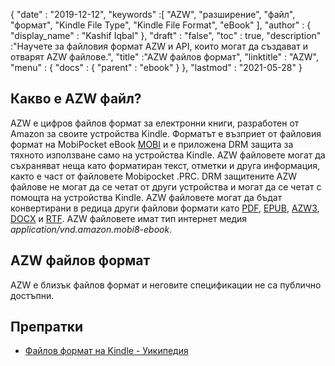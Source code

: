 {
  "date" : "2019-12-12",
  "keywords" :[ "AZW", "разширение", "файл", "формат", "Kindle File Type", "Kindle File Format", "eBook" ],
  "author" : {
    "display_name" : "Kashif Iqbal"
},
  "draft" : "false",
  "toc" : true,
  "description" :"Научете за файловия формат AZW и API, които могат да създават и отварят AZW файлове.",
  "title" :"AZW файлов формат",
  "linktitle" : "AZW",
  "menu" : {
    "docs" : {
      "parent" : "ebook"
}
},
  "lastmod" : "2021-05-28"
}

## Какво е AZW файл?

AZW е цифров файлов формат за електронни книги, разработен от Amazon за своите устройства Kindle. Форматът е възприет от файловия формат на MobiPocket eBook [MOBI](/bg/ebook/mobi/) и е приложена DRM защита за тяхното използване само на устройства Kindle. AZW файловете могат да съхраняват неща като форматиран текст, отметки и друга информация, както е част от файловете Mobipocket .PRC. DRM защитените AZW файлове не могат да се четат от други устройства и могат да се четат с помощта на устройства Kindle. AZW файловете могат да бъдат конвертирани в редица други файлови формати като [PDF](/bg/pdf/), [EPUB](/bg/ebook/epub/), [AZW3](/bg/ebook/azw3/), [DOCX](/bg/word-processing/docx/) и [RTF](/bg/text-processing/rtf/). AZW файловете имат тип интернет медия *application/vnd.amazon.mobi8-ebook*.

## AZW файлов формат

AZW е близък файлов формат и неговите спецификации не са публично достъпни.

## Препратки ##

* [Файлов формат на Kindle - Уикипедия](https://en.wikipedia.org/wiki/Kindle_File_Format)

